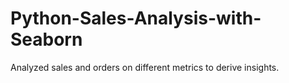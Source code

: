 # Python-Sales-Analysis-with-Seaborn
Analyzed sales and orders on different metrics to derive insights.
